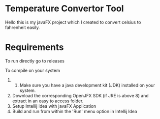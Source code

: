 # Temperature Convertor Tool
Hello this is my javaFX project which I created to convert celsius to fahrenheit easily.

# Requirements
To run directly go to releases

To compile on your system
1. 1. Make sure you have a java development kit (JDK) installed on your system.
2. Download the corresponding OpenJFX SDK (if JRE is above 8) and extract in an easy to access folder.
3. Setup Intellij Idea with javaFX Application
4. Build and run from within the 'Run' menu option in Intellij Idea
